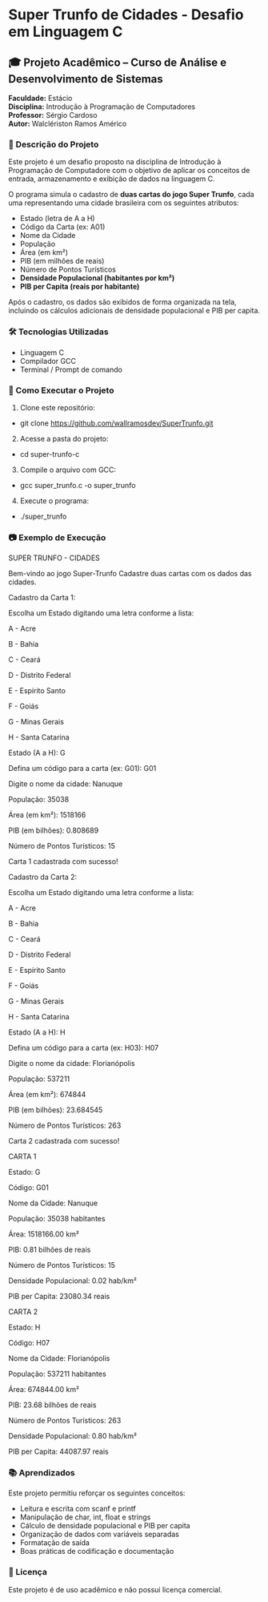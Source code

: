 # Super Trunfo de Cidades - Desafio em Linguagem C


## 🎓 Projeto Acadêmico – Curso de Análise e Desenvolvimento de Sistemas  
**Faculdade:** Estácio  
**Disciplina:** Introdução à Programação de Computadores  
**Professor:** Sérgio Cardoso  
**Autor:** Walclériston Ramos Américo


### 📌 Descrição do Projeto

Este projeto é um desafio proposto na disciplina de Introdução à Programação de Computadore com o objetivo de aplicar os conceitos de entrada, armazenamento e exibição de dados na linguagem C.

O programa simula o cadastro de **duas cartas do jogo Super Trunfo**, cada uma representando uma cidade brasileira com os seguintes atributos:

- Estado (letra de A a H)
- Código da Carta (ex: A01)
- Nome da Cidade
- População
- Área (em km²)
- PIB (em milhões de reais)
- Número de Pontos Turísticos
- **Densidade Populacional (habitantes por km²)**
- **PIB per Capita (reais por habitante)**

Após o cadastro, os dados são exibidos de forma organizada na tela, incluindo os cálculos adicionais de densidade populacional e PIB per capita.


### 🛠️ Tecnologias Utilizadas

- Linguagem C
- Compilador GCC
- Terminal / Prompt de comando


### 🚀 Como Executar o Projeto

1. Clone este repositório:
- git clone https://github.com/wallramosdev/SuperTrunfo.git

2. Acesse a pasta do projeto:
- cd super-trunfo-c

3. Compile o arquivo com GCC:
- gcc super_trunfo.c -o super_trunfo

4. Execute o programa: 
- ./super_trunfo

### 📷 Exemplo de Execução

SUPER TRUNFO - CIDADES

Bem-vindo ao jogo Super-Trunfo
Cadastre duas cartas com os dados das cidades.

Cadastro da Carta 1:

Escolha um Estado digitando uma letra conforme a lista:

A - Acre


B - Bahia


C - Ceará


D - Distrito Federal


E - Espírito Santo


F - Goiás


G - Minas Gerais


H - Santa Catarina



Estado (A a H): G

Defina um código para a carta (ex: G01): G01

Digite o nome da cidade: Nanuque

População: 35038

Área (em km²): 1518166

PIB (em bilhões): 0.808689

Número de Pontos Turísticos: 15

Carta 1 cadastrada com sucesso!

Cadastro da Carta 2:

Escolha um Estado digitando uma letra conforme a lista:

A - Acre


B - Bahia


C - Ceará


D - Distrito Federal


E - Espírito Santo


F - Goiás


G - Minas Gerais


H - Santa Catarina



Estado (A a H): H

Defina um código para a carta (ex: H03): H07

Digite o nome da cidade: Florianópolis

População: 537211

Área (em km²): 674844

PIB (em bilhões): 23.684545

Número de Pontos Turísticos: 263

Carta 2 cadastrada com sucesso!

CARTA 1

Estado: G

Código: G01

Nome da Cidade: Nanuque

População: 35038 habitantes

Área: 1518166.00 km²

PIB: 0.81 bilhões de reais

Número de Pontos Turísticos: 15

Densidade Populacional: 0.02 hab/km²

PIB per Capita: 23080.34 reais


CARTA 2

Estado: H

Código: H07

Nome da Cidade: Florianópolis

População: 537211 habitantes

Área: 674844.00 km²

PIB: 23.68 bilhões de reais

Número de Pontos Turísticos: 263

Densidade Populacional: 0.80 hab/km²

PIB per Capita: 44087.97 reais




### 📚 Aprendizados
Este projeto permitiu reforçar os seguintes conceitos:

- Leitura e escrita com scanf e printf
- Manipulação de char, int, float e strings
- Cálculo de densidade populacional e PIB per capita
- Organização de dados com variáveis separadas
- Formatação de saída
- Boas práticas de codificação e documentação


### 📄 Licença
Este projeto é de uso acadêmico e não possui licença comercial.


